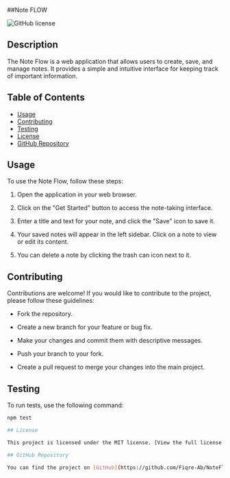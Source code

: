 ##Note FLOW


![GitHub license](https://img.shields.io/badge/license-MIT-blue.svg)

## Description

The Note Flow is a web application that allows users to create, save, and manage notes. It provides a simple and intuitive interface for keeping track of important information.

## Table of Contents

- [Usage](#usage)
- [Contributing](#contributing)
- [Testing](#testing)
- [License](#license)
- [GitHub Repository](#github-repository)

## Usage

To use the Note Flow, follow these steps:

1. Open the application in your web browser.

2. Click on the "Get Started" button to access the note-taking interface.

3. Enter a title and text for your note, and click the "Save" icon to save it.

4. Your saved notes will appear in the left sidebar. Click on a note to view or edit its content.

5. You can delete a note by clicking the trash can icon next to it.

## Contributing

Contributions are welcome! If you would like to contribute to the project, please follow these guidelines:

- Fork the repository.

- Create a new branch for your feature or bug fix.

- Make your changes and commit them with descriptive messages.

- Push your branch to your fork.

- Create a pull request to merge your changes into the main project.

## Testing

To run tests, use the following command:

```bash
npm test

## License

This project is licensed under the MIT license. [View the full license here](LICENSE).

## GitHub Repository

You can find the project on [GitHub](https://github.com/Fiqre-Ab/NoteFlow).
